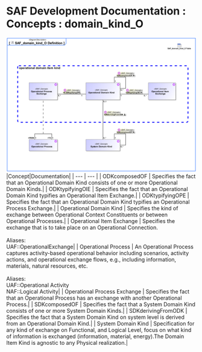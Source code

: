 # SAF Development Documentation : Concepts : domain_kind_O 
![SAF_domain_kind_O Definition.svg](./diagrams/SAF_domain_kind_O-Definition.svg)
|Concept|Documentation|
| --- | --- |
| ODKcomposedOF | Specifies the fact that an Operational Domain Kind consists of one or more Operational Domain Kinds.|
| ODKtypifyingOIE | Specifies the fact that an Operational Domain Kind typifies an Operational Item Exchange.|
| ODKtypifyingOPE | Specifies the fact that an Operational Domain Kind typifies an Operational Process Exchange.|
| Operational Domain Kind | Specifies the kind of exchange between Operational Context Constituents or between Operational Processes.|
| Operational Item Exchange | Specifies the exchange that is to take place on an Operational Connection.<br><br>Aliases:<br>UAF::OperationalExchange|
| Operational Process | An Operational Process captures activity-based operational behavior including scenarios, activity actions, and operational exchange flows, e.g., including information, materials, natural resources, etc.<br><br>Aliases:<br>UAF::Operational Activity<br>NAF::Logical Activity|
| Operational Process Exchange | Specifies the fact that an Operational Process has an exchange with another Operational Process.|
| SDKcomposedOF | Specifies the fact that a System Domain Kind consists of one or more System Domain Kinds.|
| SDKderivingFromODK | Specifies the fact that a System Domain Kind on system level is derived from an Operational Domain Kind.|
| System Domain Kind | Specification for any kind of exchange on Functional, and Logical Level, focus on what kind of information is exchanged (information, material, energy).The Domain Item Kind is agnostic to any Physical realization.|
